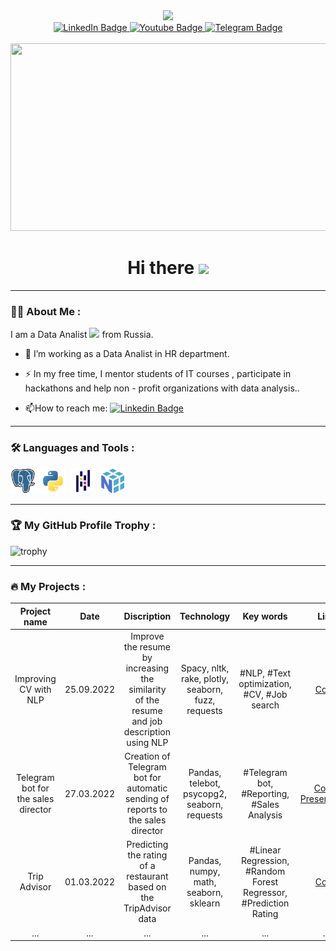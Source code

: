 <div id="header" align="center">
  <img src="https://media.giphy.com/media/JWuBH9rCO2uZuHBFpm/giphy.gif" width="100"/>
</div>
<div id="badges" align="center">
  <a href="linkedin.com/in/grigory-lemaev-68a3381b6">
    <img src="https://img.shields.io/badge/LinkedIn-blue?style=for-the-badge&logo=linkedin&logoColor=white" alt="LinkedIn Badge"/>
  </a>
  <a href="https://www.youtube.com/channel/UC4hwQPaxZLhLbTgCsD_VLaQ">
    <img src="https://img.shields.io/badge/YouTube-red?style=for-the-badge&logo=youtube&logoColor=white" alt="Youtube Badge"/>
  </a>
  <a href="https://t.me/LemaPro">
    <img src="https://img.shields.io/badge/Telegram-blue?style=for-the-badge&logo=telegram&logoColor=white" alt="Telegram Badge"/>
  </a>
</div>
<div id="stat" align="center">
<img src="https://komarev.com/ghpvc/?username=LemaPro&style=flat-square&color=blue" alt=""/>
</div>
<div align="center">
  <img src="https://media.giphy.com/media/dWesBcTLavkZuG35MI/giphy.gif" width="600" height="300"/>
  <h1>
  Hi there
  <img src="https://media.giphy.com/media/hvRJCLFzcasrR4ia7z/giphy.gif" width="30px"/>
</h1>
</div>

---

### :man_technologist: About Me :
I am a Data Analist <img src="https://media.giphy.com/media/WUlplcMpOCEmTGBtBW/giphy.gif" width="30"> from Russia.
- :telescope: I’m working as a Data Analist in HR department.


- :zap: In my free time, I mentor students of IT courses , participate in hackathons and help non - profit organizations with data analysis..

- :mailbox:How to reach me: [![Linkedin Badge](https://img.shields.io/badge/-LemaPro-blue?style=flat&logo=Linkedin&logoColor=white)](linkedin.com/in/grigory-lemaev-68a3381b6)

---

### :hammer_and_wrench: Languages and Tools :
<div>
  <img src="https://github.com/devicons/devicon/blob/master/icons/postgresql/postgresql-original.svg"title="Postgresql" alt="Postgresql" width="40" height="40"/>&nbsp;
  <img src="https://github.com/devicons/devicon/blob/master/icons/python/python-original.svg"title="Python" alt="Python" width="40" height="40"/>&nbsp;
  <img src="https://github.com/devicons/devicon/blob/master/icons/pandas/pandas-original.svg"title="Pandas" alt="Pandas" width="40" height="40"/>&nbsp;
  <img src="https://github.com/devicons/devicon/blob/master/icons/numpy/numpy-original.svg"title="Numpy" alt="Numoy" width="40" height="40"/>
</div>

---

### :trophy: My GitHub Profile Trophy :
![trophy](https://github-profile-trophy.vercel.app/?username=LemaPro&row=1)

---

### :fire: My Projects :
| Project name  | Date | Discription | Technology | Key words | Link |
| :-------------: | :-------------: | :-------------: | :-------------: | :-------------: | :-------------: |
| Improving CV with NLP  | 25.09.2022  | Improve the resume by increasing the similarity of the resume and job description using NLP | Spacy, nltk, rake, plotly, seaborn, fuzz, requests | #NLP, #Text optimization, #CV, #Job search  | [Code](https://goo.su/NLP_in_CV) |
| Telegram bot for the sales director  | 27.03.2022  | Creation of Telegram bot for automatic sending of reports to the sales director | Pandas, telebot, psycopg2, seaborn, requests | #Telegram bot, #Reporting, #Sales Analysis  | [Code](https://goo.su/Tg_bot), [Presentation](https://s3.amazonaws.com/appforest_uf/f1648057035680x181310419851467460/Задание%201%20конкурса%20аналитиков.pdf) |
| Trip Advisor  | 01.03.2022  | Predicting the rating of a restaurant based on the TripAdvisor data | Pandas, numpy, math, seaborn, sklearn | #Linear Regression, #Random Forest Regressor, #Prediction Rating  | [Code](https://goo.su/TripAdv) |
| ...  | ...  | ...  | ...  | ...  | ...  |
